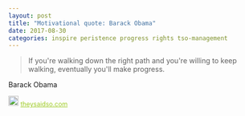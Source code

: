 ```yaml
---
layout: post
title: "Motivational quote: Barack Obama"
date: 2017-08-30
categories: inspire peristence progress rights tso-management
---
```

> If you're walking down the right path and you're willing to keep walking, eventually you'll make progress.

Barack Obama

<span style="z-index:50;font-size:0.9em;"><img src="https://theysaidso.com/branding/theysaidso.png" height="20" width="20" alt="theysaidso.com"/><a href="https://theysaidso.com" title="Powered by quotes from theysaidso.com" style="color: #9fcc25; margin-left: 4px; vertical-align: middle;">theysaidso.com</a></span>
